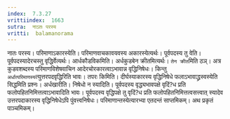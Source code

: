 ```yaml
---
index:  7.3.27
vrittiindex:  1663
sutra:  नाऽतः परस्य
vritti:  balamanorama 
---
```


नातः परस्य। परिमाणाऽकारस्येति। परिमाणवाचकावयवस्य अकारस्येत्यर्थः। पूर्वपदस्य तु वेति। पूर्वपदस्यादेरचस्तु वृद्धिर्वेत्यर्थः। आर्धकौडविकमिति। अर्धकुडबेन क्रीतमित्यर्थः। `तेन क्रीत`मिति ठञ्। अत्र कुडवशब्दस्य परिमाणविशेषवाचिन आदेरचोरकारत्वाऽभावान्न वृद्धिनिषेधः। किन्तु `अर्धात्परिमाणस्य`त्युत्तरपदवृद्धिरिति भावः। तपरः किमिति। दीर्घस्याकारस्य वृद्धिनिषेधे फलाऽभावाद्ध्रस्वस्येति सिद्धमिति प्रश्नः। अर्धखारीति। निषेधो न स्यादिति। पूर्वपदस्य वृद्ध्यभावपक्षे वृदिं?ध प्रति फलोपहितनिमित्तत्वाऽभावादिति भावः। पूर्वपदस्य वृद्धिपक्षे तु वृदिं?ध प्रति फलोपहितनिमित्तत्वसत्त्वात् स्यादेव उत्तरपदाकारस्य वृद्धिनिषेधेऽपि पुंवत्त्वनिषेधः। परिमाणान्तस्येत्यारभ्या एतदन्तं साप्तमिकम्। अथ प्रकृतं पाञ्चमिकम्। 

